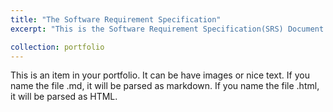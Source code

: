 ```yaml
---
title: "The Software Requirement Specification"
excerpt: "This is the Software Requirement Specification(SRS) Document for the requirement Engineering <br/><img src='/images/SRS.png'>"

collection: portfolio
---
```


This is an item in your portfolio. It can be have images or nice text. If you name the file .md, it will be parsed as markdown. If you name the file .html, it will be parsed as HTML. 
